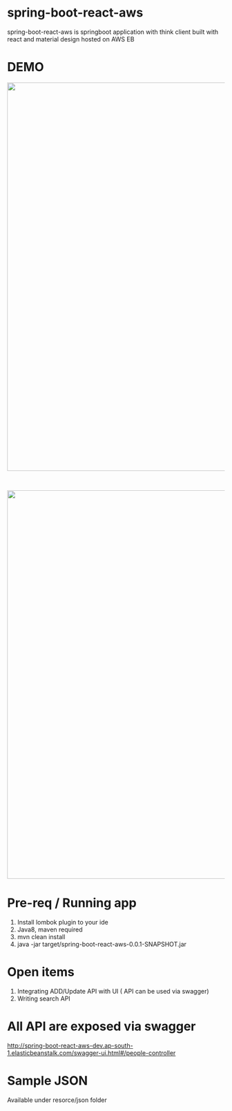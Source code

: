 # spring-boot-react-aws
spring-boot-react-aws is springboot application with think client built with react and material design hosted on AWS EB

# DEMO

[<p align="center"><img src="src/resource/images/PeopleSearch.JPG" alt="" width="900"></a></p>](http://spring-boot-react-aws-dev.ap-south-1.elasticbeanstalk.com/)
<br/>
<p align="center"><a href="http://spring-boot-react-aws-dev.ap-south-1.elasticbeanstalk.com/" ><img src="src/resource/images/PeopleSearch.JPG" alt="" width="900"></a></p>



# Pre-req / Running app
1. Install lombok plugin to your ide
2. Java8, maven required
3. mvn clean install 
4. java -jar target/spring-boot-react-aws-0.0.1-SNAPSHOT.jar

# Open items
1. Integrating ADD/Update API with UI ( API can be used via swagger)
2. Writing search API

# All API are exposed via swagger 
http://spring-boot-react-aws-dev.ap-south-1.elasticbeanstalk.com/swagger-ui.html#/people-controller

# Sample JSON
Available under   resorce/json folder
